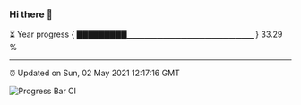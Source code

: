 ### Hi there 👋

⏳ Year progress { █████████▁▁▁▁▁▁▁▁▁▁▁▁▁▁▁▁▁▁▁▁▁ } 33.29 %

---

⏰ Updated on Sun, 02 May 2021 12:17:16 GMT

![Progress Bar CI](https://github.com/liununu/liununu/workflows/Progress%20Bar%20CI/badge.svg)
